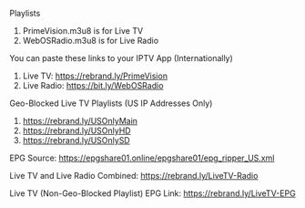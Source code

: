 Playlists
1. PrimeVision.m3u8 is for Live TV
2. WebOSRadio.m3u8 is for Live Radio

You can paste these links to your IPTV App (Internationally)
1. Live TV: https://rebrand.ly/PrimeVision
2. Live Radio: https://bit.ly/WebOSRadio

Geo-Blocked Live TV Playlists (US IP Addresses Only)
1. https://rebrand.ly/USOnlyMain
2. https://rebrand.ly/USOnlyHD
3. https://rebrand.ly/USOnlySD

EPG Source: https://epgshare01.online/epgshare01/epg_ripper_US.xml

Live TV and Live Radio Combined: https://rebrand.ly/LiveTV-Radio

Live TV (Non-Geo-Blocked Playlist) EPG Link: https://rebrand.ly/LiveTV-EPG
